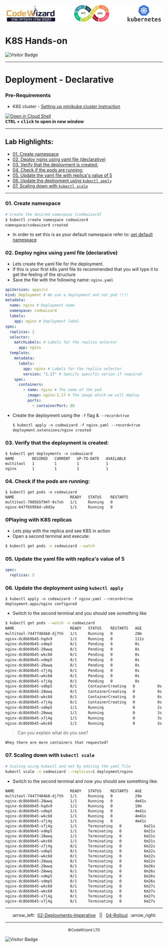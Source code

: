 ![](../../resources/k8s-logos.png)

# K8S Hands-on
![Visitor Badge](https://visitor-badge.laobi.icu/badge?page_id=nirgeier)

---

# Deployment - Declarative

### Pre-Requirements
- K8S cluster - <a href="../00-VerifyCluster">Setting up minikube cluster instruction</a>

[![Open in Cloud Shell](https://gstatic.com/cloudssh/images/open-btn.svg)](https://console.cloud.google.com/cloudshell/editor?cloudshell_git_repo=https://github.com/nirgeier/KubernetesLabs)  
**<kbd>CTRL</kbd> + <kbd>click</kbd> to open in new window**

<!-- inPage TOC start -->

---
## Lab Highlights:
 - [01. Create namespace](#01-Create-namespace)
 - [02. Deploy nginx using yaml file (declarative)](#02-Deploy-nginx-using-yaml-file-declarative)
 - [03. Verify that the deployment is created:](#03-Verify-that-the-deployment-is-created)
 - [04. Check if the pods are running:](#04-Check-if-the-pods-are-running)
 - [05. Update the yaml file with replica&#39;s value of 5](#05-Update-the-yaml-file-with-replicas-value-of-5)
 - [06. Update the deployment using `kubectl apply`](#06-Update-the-deployment-using-kubectl-apply)
 - [07. Scaling down with `kubectl scale`](#07-Scaling-down-with-kubectl-scale)

---

<!-- inPage TOC end -->

### 01. Create namespace

```sh
# Create the desired namespace [codewizard]
$ kubectl create namespace codewizard
namespace/codewizard created
```

- In order to set this is as your default namespace refer to: <a href="../01-Namespace#2-setting-the-default-namespace-for-kubectl">set default namespace</a>

### 02. Deploy nginx using yaml file (declarative)

- Lets create the yaml file for the deployment.
- If this is your first k8s yaml file its recommended that you will type it to get the feeling of the structure
- Save the file with the following name: `nginx.yaml`

```yaml
apiVersion: apps/v1
kind: Deployment # We use a deployment and not pod !!!!
metadata:
  name: nginx # Deployment name
  namespace: codewizard
  labels:
    app: nginx # Deployment label
spec:
  replicas: 2
  selector:
    matchLabels: # Labels for the replica selector
      app: nginx
  template:
    metadata:
      labels:
        app: nginx # Labels for the replica selector
        version: "1.17" # Specify specific verion if required
    spec:
      containers:
        - name: nginx # The name of the pod
          image: nginx:1.17 # The image which we will deploy
          ports:
            - containerPort: 80
```

- Create the deployment using the `-f` flag & `--record=true`

  ```
  $ kubectl apply -n codewizard -f nginx.yaml --record=true
  deployment.extensions/nginx created
  ```

### 03. Verify that the deployment is created:

```
$ kubectl get deployments -n codewizard
NAME        DESIRED   CURRENT   UP-TO-DATE   AVAILABLE
multitool   1         1         1            1
nginx       1         1         1            1
```

### 04. Check if the pods are running:

```
$ kubectl get pods -n codewizard
NAME                         READY   STATUS    RESTARTS
multitool-7885b5f94f-9s7xh   1/1     Running   0
nginx-647fb5956d-v8d2w       1/1     Running   0
```

### 0Playing with K8S replicas

- Lets play with the replica and see K8S in action
- Open a second terminal and execute:

```sh
$ kubectl get pods -n codewizard --watch
```

### 05. Update the yaml file with replica's value of 5

```yaml
spec:
  replicas: 5
```

### 06. Update the deployment using `kubectl apply`

```
$ kubectl apply -n codewizard -f nginx.yaml --record=true
deployment.apps/nginx configured
```

- Switch to the second terminal and you should see something like

```sh
$ kubectl get pods --watch -n codewizard
NAME                         READY   STATUS    RESTARTS   AGE
multitool-74477484b8-dj7th   1/1     Running   0          20m
nginx-dc8bb9b45-hqdv9        1/1     Running   0          111s
nginx-dc8bb9b45-vdmp5        0/1     Pending   0          0s
nginx-dc8bb9b45-28wwq        0/1     Pending   0          0s
nginx-dc8bb9b45-wkc68        0/1     Pending   0          0s
nginx-dc8bb9b45-vdmp5        0/1     Pending   0          0s
nginx-dc8bb9b45-28wwq        0/1     Pending   0          0s
nginx-dc8bb9b45-x7j4g        0/1     Pending   0          0s
nginx-dc8bb9b45-wkc68        0/1     Pending   0          0s
nginx-dc8bb9b45-x7j4g        0/1     Pending   0          0s
nginx-dc8bb9b45-vdmp5        0/1     ContainerCreating   0          0s
nginx-dc8bb9b45-28wwq        0/1     ContainerCreating   0          0s
nginx-dc8bb9b45-wkc68        0/1     ContainerCreating   0          0s
nginx-dc8bb9b45-x7j4g        0/1     ContainerCreating   0          0s
nginx-dc8bb9b45-vdmp5        1/1     Running             0          2s
nginx-dc8bb9b45-28wwq        1/1     Running             0          3s
nginx-dc8bb9b45-x7j4g        1/1     Running             0          3s
nginx-dc8bb9b45-wkc68        1/1     Running             0          3s
```

> Can you explain what do you see?

    Whey there are more containers that requested?

### 07. Scaling down with `kubectl scale`

```sh
# Scaling using kubectl and not by editing the yaml file
kubectl scale -n codewizard --replicas=1 deployment/nginx
```

- Switch to the second terminal and now you should see something like:

```
NAME                         READY   STATUS    RESTARTS   AGE
multitool-74477484b8-dj7th   1/1     Running   0          29m
nginx-dc8bb9b45-28wwq        1/1     Running   0          4m41s
nginx-dc8bb9b45-hqdv9        1/1     Running   0          10m
nginx-dc8bb9b45-vdmp5        1/1     Running   0          4m41s
nginx-dc8bb9b45-wkc68        1/1     Running   0          4m41s
nginx-dc8bb9b45-x7j4g        1/1     Running   0          4m41s
nginx-dc8bb9b45-x7j4g        1/1     Terminating   0          6m21s
nginx-dc8bb9b45-vdmp5        1/1     Terminating   0          6m21s
nginx-dc8bb9b45-28wwq        1/1     Terminating   0          6m21s
nginx-dc8bb9b45-wkc68        1/1     Terminating   0          6m21s
nginx-dc8bb9b45-x7j4g        0/1     Terminating   0          6m22s
nginx-dc8bb9b45-vdmp5        0/1     Terminating   0          6m22s
nginx-dc8bb9b45-wkc68        0/1     Terminating   0          6m22s
nginx-dc8bb9b45-28wwq        0/1     Terminating   0          6m22s
nginx-dc8bb9b45-28wwq        0/1     Terminating   0          6m26s
nginx-dc8bb9b45-28wwq        0/1     Terminating   0          6m26s
nginx-dc8bb9b45-vdmp5        0/1     Terminating   0          6m26s
nginx-dc8bb9b45-vdmp5        0/1     Terminating   0          6m26s
nginx-dc8bb9b45-wkc68        0/1     Terminating   0          6m27s
nginx-dc8bb9b45-wkc68        0/1     Terminating   0          6m27s
nginx-dc8bb9b45-x7j4g        0/1     Terminating   0          6m27s
nginx-dc8bb9b45-x7j4g        0/1     Terminating   0          6m27s
```

<!-- navigation start -->

---

<div align="center">
:arrow_left:&nbsp;
  <a href="../02-Deployments-Imperative">02-Deployments-Imperative</a>
&nbsp;&nbsp;||&nbsp;&nbsp;  <a href="../04-Rollout">04-Rollout</a>
  &nbsp;:arrow_right:</div>

---

<div align="center">
  <small>&copy;CodeWizard LTD</small>
</div>

![Visitor Badge](https://visitor-badge.laobi.icu/badge?page_id=nirgeier)

<!-- navigation end -->
